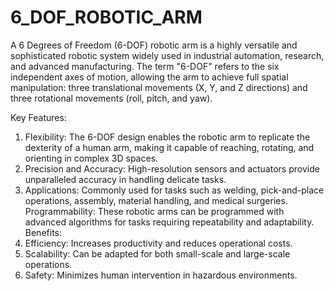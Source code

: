 # 6_DOF_ROBOTIC_ARM
A 6 Degrees of Freedom (6-DOF) robotic arm is a highly versatile and sophisticated robotic system widely used in industrial automation, research, and advanced manufacturing. The term "6-DOF" refers to the six independent axes of motion, allowing the arm to achieve full spatial manipulation: three translational movements (X, Y, and Z directions) and three rotational movements (roll, pitch, and yaw).

Key Features:
1. Flexibility: The 6-DOF design enables the robotic arm to replicate the dexterity of a human arm, making it capable of reaching, rotating, and orienting in complex 3D spaces.
2. Precision and Accuracy: High-resolution sensors and actuators provide unparalleled accuracy in handling delicate tasks.
3. Applications: Commonly used for tasks such as welding, pick-and-place operations, assembly, material handling, and medical surgeries.
Programmability: These robotic arms can be programmed with advanced algorithms for tasks requiring repeatability and adaptability.
Benefits:
1. Efficiency: Increases productivity and reduces operational costs.
2. Scalability: Can be adapted for both small-scale and large-scale operations.
3. Safety: Minimizes human intervention in hazardous environments.

